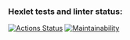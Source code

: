 ### Hexlet tests and linter status:
[![Actions Status](https://github.com/avkapitanov/frontend-project-44/workflows/hexlet-check/badge.svg)](https://github.com/avkapitanov/frontend-project-44/actions)
[![Maintainability](https://api.codeclimate.com/v1/badges/5d3b63a05c68d9c9e7ed/maintainability)](https://codeclimate.com/github/avkapitanov/frontend-project-44/maintainability)